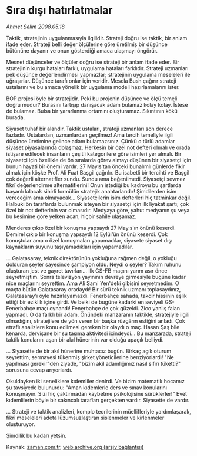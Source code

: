 # Sıra dışı hatırlatmalar

*Ahmet Selim 2008.05.18*

<tr><td class="metin" colspan="2" style="padding-top: 20px; padding-left: 5px; padding-right: 10px;">Taktik, stratejinin uygulanmasıyla ilgilidir. Strateji doğru ise taktik, bir anlam ifade eder. Strateji belli değer ölçülerine göre üretilmiş bir düşünce bütününe dayanır ve onun gösterdiği amaca ulaşmayı öngörür.</td></tr><tr><td class="metin" colspan="2" style="padding-top: 20px; padding-left: 5px; padding-right: 10px;"><p>Mesnet düşünceler ve ölçüler doğru ise strateji bir anlam ifade eder. Bir stratejinin kurgu hataları farklı, uygulama hataları farklıdır. Strateji uzmanları pek düşünce değerlendirmesi yapmazlar; stratejinin uygulama meseleleri ile uğraşırlar. Düşünce tarafı onlar için veridir. Mesela Bush çağırır strateji ustalarını ve bu amaca yönelik bir uygulama modeli hazırlamalarını ister.
<p> BOP projesi öyle bir stratejidir. Peki bu projenin düşünce ve ölçü temeli doğru mudur? Burasını tartışıp danışacak adam bulamaz kolay kolay. İstese de bulamaz. Bulsa bir yararlanma ortamını oluşturamaz. Sıkıntının kökü burada.
<p> Siyaset tuhaf bir alandır. Taktik ustaları, strateji uzmanları son derece fazladır. Ustalardan, uzmanlardan geçilmez! Ama tercih temeliyle ilgili düşünce üretimine gelince adam bulamazsınız. Çünkü o türlü adamlar siyaset piyasalarında dolaşmaz. Herkesin bir özel not defteri olmalı ve orada istişare edilecek insanların çeşitli kategorilere göre isimleri yer almalı. Bir siyasetçi için özellikle de ön sıralarda görev almayı düşünen bir siyasetçi için bunun hayati bir önemi vardır. 27 Mayıs'tan önceki bunalımlı günlerde fikir almak için köşke Prof. Ali Fuat Başgil çağrılır. Bu isabetli bir tercihti ve Başgil çok değerli alternatifler sundu. Sundu ama beğenilmedi. Siyasetçi sevmez fikrî değerlendirme alternatiflerini! Onun istediği bu kadroyu bu şartlarda başarılı kılacak sihirli formülün stratejik anahtarlarıdır! Şimdilerden isim vereceğim ama olmayacak... Siyasetçilerin isim defterleri hiç tatminkar değil. Halbuki ön taraflarda bulunmak isteyen bir siyasetçi için ilk liyakat şartı; çok özel bir not defterinin var olmasıdır. Medyaya göre, yahut medyanın şu veya bu kesimine göre yelken açan, hiçbir sahile ulaşamaz. 
<p> Menderes çıkıp özel bir konuşma yapsaydı 27 Mayıs'ın önünü keserdi. Demirel çıkıp bir konuşma yapsaydı 12 Eylül'ün önünü keserdi. Çok konuştular ama o özel konuşmaları yapamadılar, siyasete siyaset dışı kaynakların suyunu taşıyamadıkları için yapamadılar.
<p> ... Galatasaray, teknik direktörünün yokluğuna rağmen değil, o yokluğu dolduran şeyler sayesinde şampiyon oldu. Neydi o şeyler? Takım ruhunu oluşturan jest ve gayret tavırları... İlk GS-FB maçını yarım asır önce seyretmiştim. Sonra televizyon yayınının devreye girmesiyle bugüne kadar nice maçlarını seyrettim. Ama Ali Sami Yen'deki gibisini seyretmedim. O maçta bütün Galatasaray oradaydı! Bir sürü teknik uzmanı toplasaydınız, Galatasaray'ı öyle hazırlayamazdı. Fenerbahçe sahada, takdir hissinin eşlik ettiği bir eziklik içine girdi. Ve belki de bugüne kadarki en seviyeli GS-Fenerbahçe maçı oynandı! Fenerbahçe de çok güzeldi. Zico yanlış falan yapmadı. O da farklı bir adam. Önündeki manzaranın taktikle, stratejiyle ilgili olmadığını, stratejilere de yön veren bir başka rüzgârın estiğini anladı. Çok etraflı analizlere konu edilmesi gereken bir olaydı o maç. Hasan Şaş bile kenarda, dervişane bir su taşıma aktivitesi içindeydi... Bu manzarada, strateji taktik konularını aşan bir akıl hünerinin var olduğu apaçık belliydi.
<p> ... Siyasette de bir akıl hünerine muhtacız bugün. Birkaç açık oturum seyrettim, sermayesi tükenmiş şirket yöneticilerine benziyorlardı! "Ne yapılması gerekir"den ziyade, "bizim akil adamlığımız nasıl sıfırı tüketti?" sorusuna cevap arıyorlardı. 
<p> Okuldayken iki seneliklere kıdemliler denirdi. Ve bizim matematik hocamız şu tavsiyede bulunurdu: "Aman kıdemlerle ders ve sınav konularını konuşmayın. Sizi hiç çaktırmadan kaybetme psikolojisine sürüklerler!" Evet kıdemlilerin böyle bir sakıncalı tarafları gerçekten vardır. Siyasette de vardır.
<p> ... Strateji ve taktik analizleri, komplo teorilerinin müellifleriyle yardımlaşarak, fikrî meseleleri adeta lüzumsuzlaştıran sislenmeler ve kirlenmeler oluşturuyor. 
<p> Şimdilik bu kadarı yetsin.<br/></p></p></p></p></p></p></p></p></p></td></tr>

Kaynak: [zaman.com.tr](http://zaman.com.tr/yazar.do?yazino=690907), [web.archive.org (arşiv bağlantısı)](http://web.archive.org/web/20080714115833/http://www.zaman.com.tr:80/yazar.do?yazino=690907)
